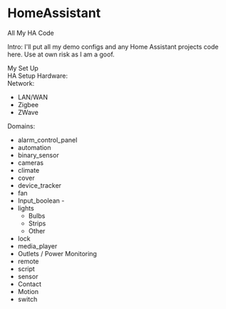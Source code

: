 # HomeAssistant
All My HA Code

<Heading1><Bold>Intro:</bold></Heading1>
I'll put all my demo configs and any Home Assistant projects code here. Use at own risk as I am a goof.

My Set Up <br>
HA Setup Hardware:<br>
Network:
- LAN/WAN
- Zigbee
- ZWave

Domains:
- alarm_control_panel
- automation
- binary_sensor
- cameras
- climate
- cover
- device_tracker
- fan
- Input_boolean -
- lights
  - Bulbs
  - Strips
  - Other
- lock
- media_player
- Outlets / Power Monitoring
- remote
- script
- sensor
- Contact
- Motion
- switch
